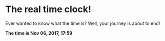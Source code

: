 # The real time clock!

Ever wanted to know what the time is? Well, your journey is about to end!

**The time is Nov 06, 2017, 17:59**